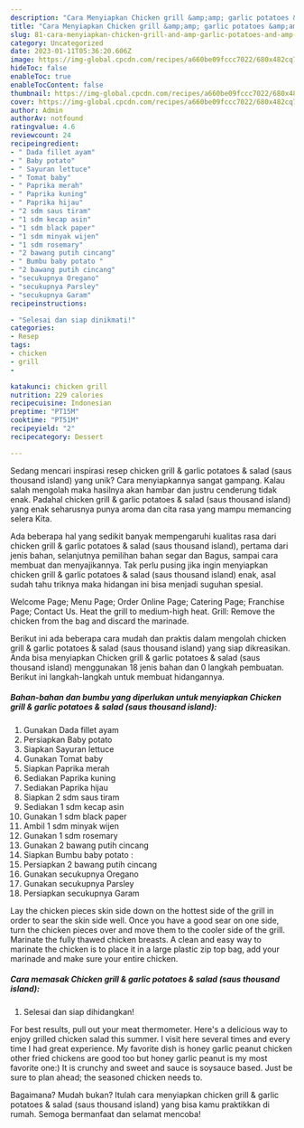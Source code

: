 ```yaml
---
description: "Cara Menyiapkan Chicken grill &amp;amp; garlic potatoes &amp;amp; salad (saus thousand island) yang Lezat"
title: "Cara Menyiapkan Chicken grill &amp;amp; garlic potatoes &amp;amp; salad (saus thousand island) yang Lezat"
slug: 81-cara-menyiapkan-chicken-grill-and-amp-garlic-potatoes-and-amp-salad-saus-thousand-island-yang-lezat
category: Uncategorized
date: 2023-01-11T05:36:20.606Z
image: https://img-global.cpcdn.com/recipes/a660be09fccc7022/680x482cq70/chicken-grill-garlic-potatoes-salad-saus-thousand-island-foto-resep-utama.jpg
hideToc: false
enableToc: true
enableTocContent: false
thumbnail: https://img-global.cpcdn.com/recipes/a660be09fccc7022/680x482cq70/chicken-grill-garlic-potatoes-salad-saus-thousand-island-foto-resep-utama.jpg
cover: https://img-global.cpcdn.com/recipes/a660be09fccc7022/680x482cq70/chicken-grill-garlic-potatoes-salad-saus-thousand-island-foto-resep-utama.jpg
author: Admin
authorAv: notfound
ratingvalue: 4.6
reviewcount: 24
recipeingredient:
- " Dada fillet ayam"
- " Baby potato"
- " Sayuran lettuce"
- " Tomat baby"
- " Paprika merah"
- " Paprika kuning"
- " Paprika hijau"
- "2 sdm saus tiram"
- "1 sdm kecap asin"
- "1 sdm black paper"
- "1 sdm minyak wijen"
- "1 sdm rosemary"
- "2 bawang putih cincang"
- " Bumbu baby potato "
- "2 bawang putih cincang"
- "secukupnya Oregano"
- "secukupnya Parsley"
- "secukupnya Garam"
recipeinstructions:

- "Selesai dan siap dinikmati!"
categories:
- Resep
tags:
- chicken
- grill
- 

katakunci: chicken grill  
nutrition: 229 calories
recipecuisine: Indonesian
preptime: "PT15M"
cooktime: "PT51M"
recipeyield: "2"
recipecategory: Dessert

---
```





Sedang mencari inspirasi resep chicken grill &amp; garlic potatoes &amp; salad (saus thousand island) yang unik? Cara menyiapkannya sangat gampang. Kalau salah mengolah maka hasilnya akan hambar dan justru cenderung tidak enak. Padahal chicken grill &amp; garlic potatoes &amp; salad (saus thousand island) yang enak seharusnya punya aroma dan cita rasa yang mampu memancing selera Kita.





Ada beberapa hal yang sedikit banyak mempengaruhi kualitas rasa dari chicken grill &amp; garlic potatoes &amp; salad (saus thousand island), pertama dari jenis bahan, selanjutnya pemilihan bahan segar dan Bagus, sampai cara membuat dan menyajikannya. Tak perlu pusing jika ingin menyiapkan chicken grill &amp; garlic potatoes &amp; salad (saus thousand island) enak,      asal sudah tahu triknya maka hidangan ini bisa menjadi suguhan spesial.














Welcome Page; Menu Page; Order Online Page; Catering Page; Franchise Page; Contact Us. Heat the grill to medium-high heat. Grill: Remove the chicken from the bag and discard the marinade.






Berikut ini ada beberapa cara mudah dan praktis dalam mengolah chicken grill &amp; garlic potatoes &amp; salad (saus thousand island) yang siap dikreasikan. Anda bisa menyiapkan Chicken grill &amp; garlic potatoes &amp; salad (saus thousand island) menggunakan 18 jenis bahan dan 0 langkah pembuatan. Berikut ini langkah-langkah untuk membuat hidangannya.

<!--inarticleads1-->

##### Bahan-bahan dan bumbu yang diperlukan untuk menyiapkan Chicken grill &amp; garlic potatoes &amp; salad (saus thousand island):

1. Gunakan  Dada fillet ayam
1. Persiapkan  Baby potato
1. Siapkan  Sayuran lettuce
1. Gunakan  Tomat baby
1. Siapkan  Paprika merah
1. Sediakan  Paprika kuning
1. Sediakan  Paprika hijau
1. Siapkan 2 sdm saus tiram
1. Sediakan 1 sdm kecap asin
1. Gunakan 1 sdm black paper
1. Ambil 1 sdm minyak wijen
1. Gunakan 1 sdm rosemary
1. Gunakan 2 bawang putih cincang
1. Siapkan  Bumbu baby potato :
1. Persiapkan 2 bawang putih cincang
1. Gunakan secukupnya Oregano
1. Gunakan secukupnya Parsley
1. Persiapkan secukupnya Garam


Lay the chicken pieces skin side down on the hottest side of the grill in order to sear the skin side well. Once you have a good sear on one side, turn the chicken pieces over and move them to the cooler side of the grill. Marinate the fully thawed chicken breasts. A clean and easy way to marinate the chicken is to place it in a large plastic zip top bag, add your marinade and make sure your entire chicken. 

<!--inarticleads2-->

##### Cara memasak Chicken grill &amp; garlic potatoes &amp; salad (saus thousand island):


1. Selesai dan siap dihidangkan!

For best results, pull out your meat thermometer. Here&#39;s a delicious way to enjoy grilled chicken salad this summer. I visit here several times and every time I had great experience. My favorite dish is honey garlic peanut chicken other fried chickens are good too but honey garlic peanut is my most favorite one:) It is crunchy and sweet and sauce is soysauce based. Just be sure to plan ahead; the seasoned chicken needs to. 

Bagaimana? Mudah bukan? Itulah cara menyiapkan chicken grill &amp; garlic potatoes &amp; salad (saus thousand island) yang bisa kamu praktikkan di rumah. Semoga bermanfaat dan selamat mencoba!

